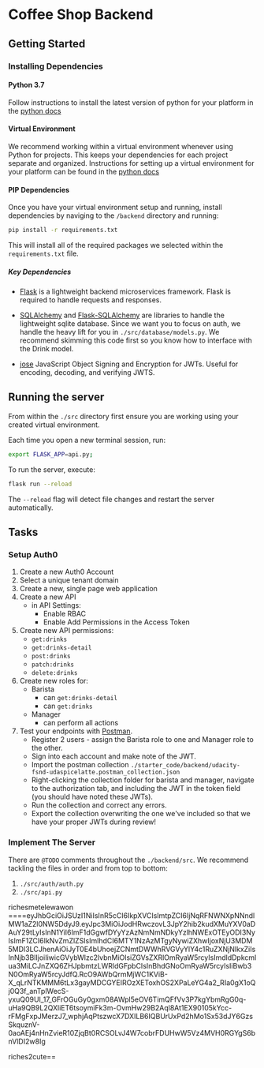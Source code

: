 # Coffee Shop Backend

## Getting Started

### Installing Dependencies

#### Python 3.7

Follow instructions to install the latest version of python for your platform in the [python docs](https://docs.python.org/3/using/unix.html#getting-and-installing-the-latest-version-of-python)

#### Virtual Environment

We recommend working within a virtual environment whenever using Python for projects. This keeps your dependencies for each project separate and organized. Instructions for setting up a virtual environment for your platform can be found in the [python docs](https://packaging.python.org/guides/installing-using-pip-and-virtual-environments/)

#### PIP Dependencies

Once you have your virtual environment setup and running, install dependencies by naviging to the `/backend` directory and running:

```bash
pip install -r requirements.txt
```

This will install all of the required packages we selected within the `requirements.txt` file.

##### Key Dependencies

- [Flask](http://flask.pocoo.org/) is a lightweight backend microservices framework. Flask is required to handle requests and responses.

- [SQLAlchemy](https://www.sqlalchemy.org/) and [Flask-SQLAlchemy](https://flask-sqlalchemy.palletsprojects.com/en/2.x/) are libraries to handle the lightweight sqlite database. Since we want you to focus on auth, we handle the heavy lift for you in `./src/database/models.py`. We recommend skimming this code first so you know how to interface with the Drink model.

- [jose](https://python-jose.readthedocs.io/en/latest/) JavaScript Object Signing and Encryption for JWTs. Useful for encoding, decoding, and verifying JWTS.

## Running the server

From within the `./src` directory first ensure you are working using your created virtual environment.

Each time you open a new terminal session, run:

```bash
export FLASK_APP=api.py;
```

To run the server, execute:

```bash
flask run --reload
```

The `--reload` flag will detect file changes and restart the server automatically.

## Tasks

### Setup Auth0

1. Create a new Auth0 Account
2. Select a unique tenant domain
3. Create a new, single page web application
4. Create a new API
   - in API Settings:
     - Enable RBAC
     - Enable Add Permissions in the Access Token
5. Create new API permissions:
   - `get:drinks`
   - `get:drinks-detail`
   - `post:drinks`
   - `patch:drinks`
   - `delete:drinks`
6. Create new roles for:
   - Barista
     - can `get:drinks-detail`
     - can `get:drinks`
   - Manager
     - can perform all actions
7. Test your endpoints with [Postman](https://getpostman.com).
   - Register 2 users - assign the Barista role to one and Manager role to the other.
   - Sign into each account and make note of the JWT.
   - Import the postman collection `./starter_code/backend/udacity-fsnd-udaspicelatte.postman_collection.json`
   - Right-clicking the collection folder for barista and manager, navigate to the authorization tab, and including the JWT in the token field (you should have noted these JWTs).
   - Run the collection and correct any errors.
   - Export the collection overwriting the one we've included so that we have your proper JWTs during review!

### Implement The Server

There are `@TODO` comments throughout the `./backend/src`. We recommend tackling the files in order and from top to bottom:

1. `./src/auth/auth.py`
2. `./src/api.py`

<!-- https://richboi.us.auth0.com/authorize?audience=Coffee&response_type=token&client_id=rOA8mHhz6B6kCYhQTerbV8sTnesc6Y1f&redirect_uri=https://127.0.0.1:8080/login-Results -->

richesmetelewawon ====eyJhbGciOiJSUzI1NiIsInR5cCI6IkpXVCIsImtpZCI6IjNqRFNWNXpNNndlMW1aZ2l0NW5DdyJ9.eyJpc3MiOiJodHRwczovL3JpY2hib2kudXMuYXV0aDAuY29tLyIsInN1YiI6ImF1dGgwfDYyYzAzNmNmNDkyYzlhNWExOTEyODI3NyIsImF1ZCI6IkNvZmZlZSIsImlhdCI6MTY1NzAzMTgyNywiZXhwIjoxNjU3MDM5MDI3LCJhenAiOiJyT0E4bUhoejZCNmtDWWhRVGVyYlY4c1RuZXNjNlkxZiIsInNjb3BlIjoiIiwicGVybWlzc2lvbnMiOlsiZGVsZXRlOmRyaW5rcyIsImdldDpkcmlua3MiLCJnZXQ6ZHJpbmtzLWRldGFpbCIsInBhdGNoOmRyaW5rcyIsIiBwb3N0OmRyaW5rcyJdfQ.RcO9AWbQrmMjWC1KViB-X_qLrNTKMMM6tLx3gayMDCGYEIROzXEToxhOS2XPaLeYG4a2_RIa0gX1oQj0Q3f_anTplWecS-yxuQ09Ul_17_GFrOGuGy0gxm08AWpl5eOV6TimQFfVv3P7kgYbmRgG0q-uHa9QB9L2QXliET6tsoymiFk3m-OvmHw29B2Aql8At1EX90105kYcc-rFMgFxpJMerzJ7_wphjAqPtszwcX7DXILB6IQBUrUxPd2hMo1Sx53dJY6GzsSkquznV-0aoAEj4nHnZvieR10ZjqBt0RCSOLvJ4W7cobrFDUHwW5Vz4MVH0RGYgS6bnVlDI2w8Ig

riches2cute==
